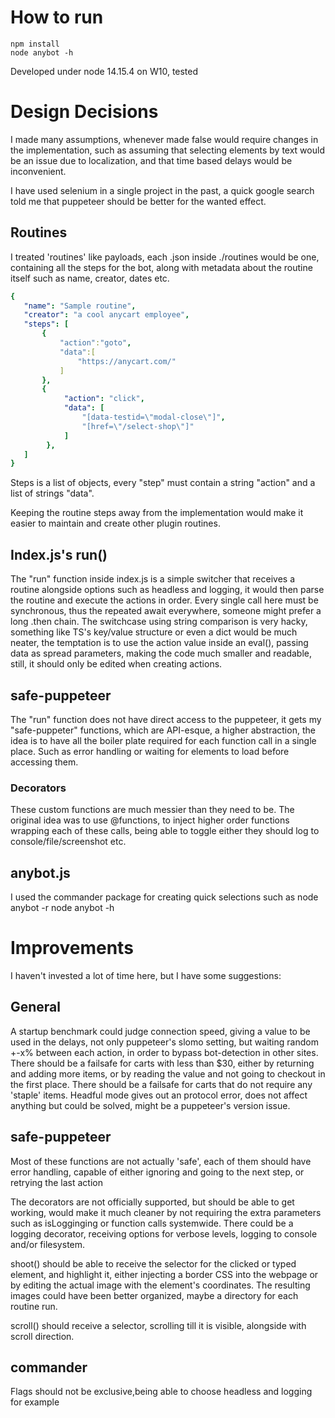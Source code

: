 # How to run 
```
npm install
node anybot -h
```
Developed under node 14.15.4 on W10, tested 
# Design Decisions

I made many assumptions, whenever made false would require changes in the implementation, such as assuming that selecting elements by text would be an issue due to localization, and that time based delays would be inconvenient.

I have used selenium in a single project in the past, a quick google search told me that puppeteer should be better for the wanted effect.
## Routines
I treated 'routines' like payloads, each .json inside ./routines would be one, containing all the steps for the bot, along with metadata about the routine itself such as name, creator, dates etc.
```yaml
{
   "name": "Sample routine",
   "creator": "a cool anycart employee",
   "steps": [
       {
           "action":"goto",
           "data":[
               "https://anycart.com/"
           ]
       }, 
       {
            "action": "click",
            "data": [
                "[data-testid=\"modal-close\"]",
                "[href=\"/select-shop\"]"
            ]
        },
   ]
}
```
Steps is a list of objects, every "step" must contain a string "action" and a list of strings "data".

Keeping the routine steps away from the implementation  would make it easier to maintain and create other plugin routines.

## Index.js's run()
The "run" function inside index.js is a simple switcher that receives a routine alongside options such as headless and logging, it would then parse the routine and execute the actions in order.
Every single call here must be synchronous, thus the repeated await everywhere, someone might prefer a long .then chain. The switchcase using string comparison is very hacky, something like TS's key/value structure or even a dict would be much neater, the temptation is to use the action value inside an eval(), passing data as spread parameters, making the code much smaller and readable, still, it should only be edited when creating actions.
## safe-puppeteer
The "run" function does not have direct access to the puppeteer, it gets my "safe-puppeter" functions, which are API-esque, a higher abstraction, the idea is to have all the boiler plate required for each function call in a single place. Such as error handling or waiting for elements to load before accessing them.
### Decorators
These custom functions are much messier than they need to be. The original idea was to use @functions, to inject higher order functions wrapping each of these calls, being able to toggle either they should log to console/file/screenshot etc.
## anybot.js
I used the commander package for creating quick selections such as 
node anybot -r
node anybot -h

# Improvements
I haven't invested a lot of time here, but I have some suggestions:

## General
A startup benchmark could judge connection speed, giving a value to be used in the delays, not only puppeteer's slomo setting, but waiting random +-x% between each action, in order to bypass bot-detection in other sites.
There should be a failsafe for carts with less than $30, either by returning and adding more items, or by reading the value and not going to checkout in the first place.
There should be a failsafe for carts that do not require any 'staple' items.
Headful mode gives out an protocol error, does not affect anything but could be solved, might be a puppeteer's version issue.
## safe-puppeteer
Most of these functions are not actually 'safe', each of them should have error handling, capable of either ignoring and going to the next step, or retrying the last action

The decorators are not officially supported, but should be able to get working, would make it much cleaner by not requiring the extra parameters such as isLogginging or function calls systemwide.
There could be a logging decorator, receiving options for verbose levels, logging to console and/or filesystem.

shoot() should be able to receive the selector for the clicked or typed element, and highlight it, either injecting a border CSS into the webpage or by editing the actual image with the element's coordinates. The resulting images could have been better organized, maybe a directory for each routine run.

scroll() should receive a selector, scrolling till it is visible, alongside with scroll direction.
## commander 
Flags should not be exclusive,being able to choose headless and logging for example